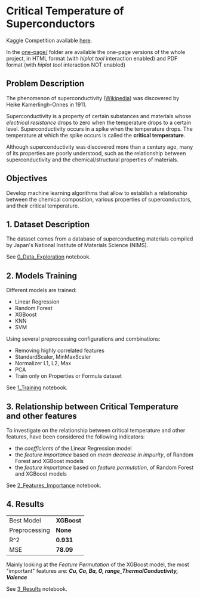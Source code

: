 # Critical Temperature of Superconductors

Kaggle Competition available [here](https://www.kaggle.com/competitions/critical-temperature-of-superconductors/overview).

In the [one-page/](https://github.com/RiccardoEvangelisti/Evangelisti-Critical-temperature-of-superconductors/tree/main/one-page) folder are available the one-page versions of the whole project, in HTML format (with *hiplot tool* interaction enabled) and PDF format (with *hiplot tool* interaction NOT enabled)

## Problem Description
The phenomenon of superconductivity ([Wikipedia](https://en.wikipedia.org/wiki/Superconductivity)) was discovered by Heike Kamerlingh-Onnes in 1911.

Superconductivity is a property of certain substances and materials whose *electrical resistance* drops to zero when the temperature drops to a certain level. Superconductivity occurs in a spike when the temperature drops. The temperature at which the spike occurs is called the **critical temperature**.

Although superconductivity was discovered more than a century ago, many of its properties are poorly understood, such as the relationship between superconductivity and the chemical/structural properties of materials.


## Objectives
Develop machine learning algorithms that allow to establish a relationship between the chemical composition, various properties of superconductors, and their critical temperature.


## 1. Dataset Description
The dataset comes from a database of superconducting materials compiled by Japan's National Institute of Materials Science (NIMS).

See [0_Data_Exploration](https://github.com/RiccardoEvangelisti/Evangelisti-Critical-temperature-of-superconductors/blob/main/0_Data_Exploration.ipynb) notebook.

## 2. Models Training
Different models are trained:
- Linear Regression
- Random Forest
- XGBoost
- KNN
- SVM

Using several preprocessing configurations and combinations:
- Removing highly correlated features
- StandardScaler, MinMaxScaler
- Normalizer L1, L2, Max
- PCA
- Train only on Properties or Formula dataset

See [1_Training](https://github.com/RiccardoEvangelisti/Evangelisti-Critical-temperature-of-superconductors/blob/main/1_Training.ipynb) notebook.

## 3. Relationship between Critical Temperature and other features
To investigate on the relationship between critical temperature and other features, have been considered the following indicators:
- the *coefficients* of the Linear Regression model
- the *feature importance* based on *mean decrease in impurity*, of Random Forest and XGBoost models
- the *feature importance* based on *feature permutation*, of Random Forest and XGBoost models

See [2_Features_Importance](https://github.com/RiccardoEvangelisti/Evangelisti-Critical-temperature-of-superconductors/blob/main/2_Features_Importance.ipynb) notebook.

## 4. Results

|   |   |
|---|---|
|Best Model| **XGBoost**|
|Preprocessing| **None**|
| R^2| **0.931** |
| MSE | **78.09** |

Mainly looking at the *Feature Permutation* of the XGBoost model, the most "important" features are: ***Cu, Ca, Ba, O, range_ThermalConductivity, Valence***

See [3_Results](https://github.com/RiccardoEvangelisti/Evangelisti-Critical-temperature-of-superconductors/blob/main/3_Results.ipynb) notebook.